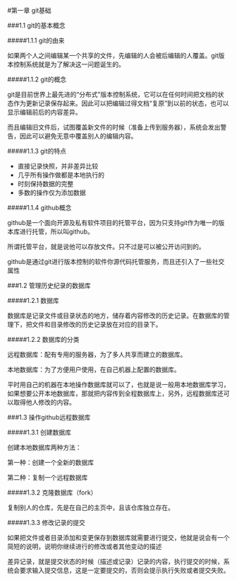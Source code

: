 #第一章 git基础

###1.1 git的基本概念

#####1.1.1 git的由来

如果两个人之间编辑某一个共享的文件，先编辑的人会被后编辑的人覆盖。git版本控制系统就是为了解决这一问题诞生的。

#####1.1.2 git的概念

git是目前世界上最先进的“分布式”版本控制系统，它可以在任何时间把文档的状态作为更新记录保存起来。因此可以把编辑过得文档“复原”到以前的状态，也可以显示编辑前后的内容差异。

而且编辑旧文件后，试图覆盖新文件的时候（准备上传到服务器），系统会发出警告，因此可以避免无意中覆盖别人的编辑内容。

#####1.1.3 git的特点

- 直接记录快照，并非差异比较
- 几乎所有操作做都是本地执行的
- 时刻保持数据的完整
- 多数的操作仅为添加数据

#####1.1.4 github概念

github是一个面向开源及私有软件项目的托管平台，因为只支持git作为唯一的版本库进行托管，所以叫github。

所谓托管平台，就是说他可以存放文件。只不过是可以被公开访问到的。


github是通过git进行版本控制的软件你源代码托管服务，而且还引入了一些社交属性

###1.2 管理历史纪录的数据库

#####1.2.1 数据库

数据库是记录文件或目录状态的地方，储存着内容修改的历史记录。在数据库的管理下，把文件和目录修改的历史记录放在对应的目录下。

#####1.2.2 数据库的分类

远程数据库：配有专用的服务器，为了多人共享而建立的数据库。

本地数据库：为了方便用户使用，在自己机器上配置的数据库。

平时用自己的机器在本地操作数据库就可以了，也就是说一般用本地数据库学习，如果想要公开本地数据库，那就把内容传到全程数据库上，另外，远程数据库还可以取得他人修改的内容。

###1.3 操作github远程数据库

#####1.3.1 创建数据库

创建本地数据库两种方法：

第一种：创建一个全新的数据库

第二种：复制一个远程数据库

#####1.3.2 克隆数据库（fork）

复制别人的仓库，先是在自己的主页中，且该仓库独立存在。

#####1.3.3 修改记录的提交

如果把文件或者目录添加和变更保存到数据库就需要进行提交，他就是说会有一个简短的说明，说明你继续进行的修改或者其他变动的描述

差异记录，就是提交状态的时候（描述或记录）记录的内容，执行提交的时候，系统会要求输入提交信息，这是一定要提交的，否则会提示执行失败或者提交失败。 

